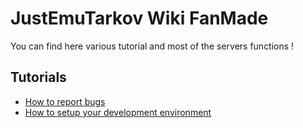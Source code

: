# JustEmuTarkov Wiki FanMade

You can find here various tutorial and most of the servers functions !



## Tutorials
* [How to report bugs](https://github.com/justemutarkov/Wiki/blob/master/tutorials/bug-report.md)
* [How to setup your development environment](https://github.com/justemutarkov/Wiki/blob/master/tutorials/development-environment-setup.md)
